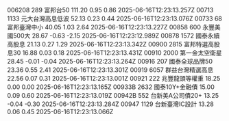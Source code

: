 006208	289	富邦台50	111.20	0.95	0.86	2025-06-16T12:23:13.257Z
00713	1133	元大台灣高息低波	52.13	0.23	0.44	2025-06-16T12:23:13.076Z
00733	68	富邦臺灣中小	40.05	1.03	2.64	2025-06-16T12:23:13.227Z
00858	600	永豐美國500大	28.67	-0.63	-2.15	2025-06-16T12:23:12.989Z
00878	1572	國泰永續高股息	21.13	0.27	1.29	2025-06-16T12:23:13.342Z
00900	2815	富邦特選高股息30	16.88	0.03	0.18	2025-06-16T12:23:13.431Z
00910	2000	第一金太空衛星	28.45	-0.01	-0.04	2025-06-16T12:23:13.264Z
00916	207	國泰全球品牌50	23.36	0.55	2.41	2025-06-16T12:23:13.301Z
00919	6057	群益台灣精選高息	22.56	0.07	0.31	2025-06-16T12:23:13.001Z
00921	222	兆豐龍頭等權重	18.25	0.00	0.00	2025-06-16T12:23:13.165Z
00933B	2632	國泰10Y+金融債	15.00	0.09	0.60	2025-06-16T12:23:13.019Z
00942B	552	台新美A公司債20+	13.25	-0.04	-0.30	2025-06-16T12:23:13.284Z
00947	1129	台新臺灣IC設計	13.28	0.06	0.45	2025-06-16T12:23:13.066Z